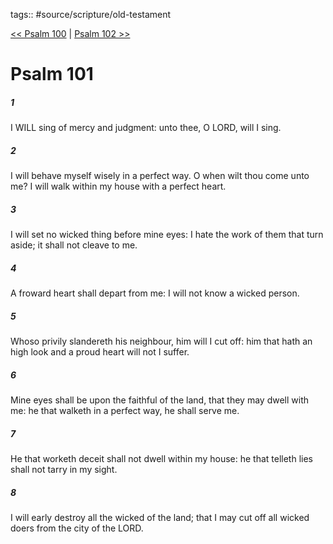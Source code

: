 tags:: #source/scripture/old-testament

[<< Psalm 100](/Old_Testament/19_Psalms/Psalm_100.md) | [Psalm 102 >>](/Old_Testament/19_Psalms/Psalm_102.md)

# Psalm 101

##### 1

I WILL sing of mercy and judgment: unto thee, O LORD, will I sing.

##### 2

I will behave myself wisely in a perfect way. O when wilt thou come unto me? I will walk within my house with a perfect heart.

##### 3

I will set no wicked thing before mine eyes: I hate the work of them that turn aside; it shall not cleave to me.

##### 4

A froward heart shall depart from me: I will not know a wicked person.

##### 5

Whoso privily slandereth his neighbour, him will I cut off: him that hath an high look and a proud heart will not I suffer.

##### 6

Mine eyes shall be upon the faithful of the land, that they may dwell with me: he that walketh in a perfect way, he shall serve me.

##### 7

He that worketh deceit shall not dwell within my house: he that telleth lies shall not tarry in my sight.

##### 8

I will early destroy all the wicked of the land; that I may cut off all wicked doers from the city of the LORD.
